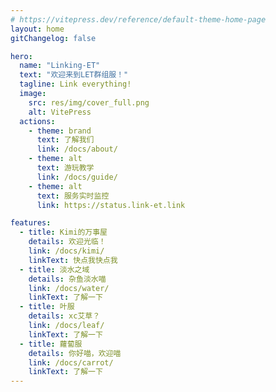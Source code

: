 ```yaml
---
# https://vitepress.dev/reference/default-theme-home-page
layout: home
gitChangelog: false

hero:
  name: "Linking-ET"
  text: "欢迎来到LET群组服！"
  tagline: Link everything!
  image:
    src: res/img/cover_full.png
    alt: VitePress
  actions:
    - theme: brand
      text: 了解我们
      link: /docs/about/
    - theme: alt
      text: 游玩教学
      link: /docs/guide/
    - theme: alt
      text: 服务实时监控
      link: https://status.link-et.link

features:
  - title: Kimi的万事屋
    details: 欢迎光临！
    link: /docs/kimi/
    linkText: 快点我快点我
  - title: 淡水之域
    details: 杂鱼淡水喵
    link: /docs/water/
    linkText: 了解一下
  - title: 叶服
    details: xc艾草？
    link: /docs/leaf/
    linkText: 了解一下
  - title: 蘿蔔服
    details: 你好喵，欢迎喵
    link: /docs/carrot/
    linkText: 了解一下
---
```

